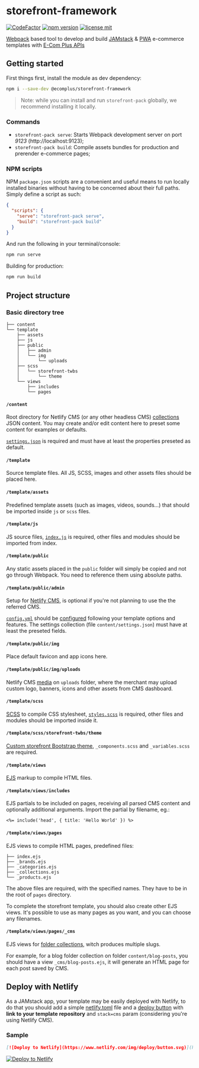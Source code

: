 # storefront-framework


[![CodeFactor](https://www.codefactor.io/repository/github/ecomclub/storefront-framework/badge)](https://www.codefactor.io/repository/github/ecomclub/storefront-framework)
[![npm version](https://img.shields.io/npm/v/@ecomplus/storefront-framework.svg)](https://www.npmjs.org/@ecomplus/storefront-framework)
[![license mit](https://img.shields.io/badge/License-MIT-yellow.svg)](https://opensource.org/licenses/MIT)

[Webpack](https://webpack.js.org/) based
tool to develop and build
[JAMstack](https://jamstack.org/) &
[PWA](https://developers.google.com/web/progressive-web-apps/)
e-commerce templates with
[E-Com Plus APIs](https://developers.e-com.plus/docs/reference/)

## Getting started

First things first, install the module as dev dependency:

```bash
npm i --save-dev @ecomplus/storefront-framework
```

> Note: while you can install and run `storefront-pack` globally,
we recommend installing it locally.

### Commands

- `storefront-pack serve`:
Starts Webpack development server on port _9123_ (http://localhost:9123);
- `storefront-pack build`:
Compile assets bundles for production and prerender e-commerce pages;

### NPM scripts

NPM `package.json` scripts are a convenient and useful means to run
locally installed binaries without having to be concerned
about their full paths. Simply define a script as such:

```json
{
  "scripts": {
    "serve": "storefront-pack serve",
    "build": "storefront-pack build"
  }
}
```

And run the following in your terminal/console:

```bash
npm run serve
```

Building for production:

```bash
npm run build
```

## Project structure

### Basic directory tree

```
├── content
└── template
    ├── assets
    ├── js
    ├── public
    │   ├── admin
    │   └── img
    │       └── uploads
    ├── scss
    │   └── storefront-twbs
    │       └── theme
    └── views
        ├── includes
        └── pages
```

#### `/content`

Root directory for Netlify CMS (or any other headless CMS)
[collections](https://www.netlifycms.org/docs/add-to-your-site/#collections)
JSON content.
You may create and/or edit content here to preset
some content for examples or defaults.

[`settings.json`](https://github.com/ecomclub/storefront-framework/blob/master/content/settings.json)
is required and must have at least the
properties preseted as default.

#### `/template`

Source template files.
All JS, SCSS, images and other assets files should be placed here.

#### `/template/assets`

Predefined template assets (such as images, videos, sounds...)
that should be imported inside `js` or `scss` files.

#### `/template/js`

JS source files,
[`index.js`](https://github.com/ecomclub/storefront-framework/blob/master/template/js/index.js)
is required,
other files and modules should be imported from index.

#### `/template/public`

Any static assets placed in the `public`
folder will simply be copied and not go through Webpack.
You need to reference them using absolute paths.

#### `/template/public/admin`

Setup for [Netlify CMS](https://www.netlifycms.org/),
is optional if you're not planning to use the the referred CMS.

[`config.yml`](https://github.com/ecomclub/storefront-framework/blob/master/template/public/admin/config.yml)
should be
[configured](https://www.netlifycms.org/docs/add-to-your-site/#configuration)
following your template options and features.
The settings collection (file `content/settings.json`)
must have at least the preseted fields.

#### `/template/public/img`

Place default favicon and app icons here.

#### `/template/public/img/uploads`

Netlify CMS
[media](https://www.netlifycms.org/docs/add-to-your-site/#media-and-public-folders)
on `uploads` folder, where the merchant may
upload custom logo, banners, icons and other assets from
CMS dashboard.

#### `/template/scss`

[SCSS](https://sass-lang.com/)
to compile CSS stylesheet,
[`styles.scss`](https://github.com/ecomclub/storefront-framework/blob/master/template/scss/styles.scss)
is required, other files and modules
should be imported inside it.

#### `/template/scss/storefront-twbs/theme`

[Custom storefront Bootstrap theme](https://github.com/ecomclub/storefront-twbs#creating-custom-theme),
`_components.scss` and `_variables.scss` are required.

#### `/template/views`

[EJS](https://ejs.co/) markup to compile HTML files.

#### `/template/views/includes`

EJS partials to be included on pages, receiving all parsed
CMS content and optionally additional arguments.
Import the partial by filename, eg.:

```ejs
<%= include('head', { title: 'Hello World' }) %>
```

#### `/template/views/pages`

EJS views to compile HTML pages, predefined files:

```
├── index.ejs
├── _brands.ejs
├── _categories.ejs
├── _collections.ejs
└── _products.ejs
```

The above files are required,
with the specified names. They have to be in the
root of `pages` directory.

To complete the storefront template,
you should also create other EJS views.
It's possible to use as many pages as you want,
and you can choose any filenames.

#### `/template/views/pages/_cms`

EJS views for
[folder collections](https://www.netlifycms.org/docs/collection-types/#folder-collections),
witch produces multiple slugs.

For example, for a blog folder collection on folder `content/blog-posts`,
you should have a view `_cms/blog-posts.ejs`, it will generate an HTML page for each
post saved by CMS.

## Deploy with Netlify

As a JAMstack app, your template may be easily deployed with Netlify,
to do that you should add a simple
[netlify.toml](https://github.com/ecomclub/storefront-framework/blob/master/netlify.toml)
file and a
[deploy button](https://www.netlify.com/docs/deploy-button/) with **link to your
template repository** and
`stack=cms` param (considering you're using Netlify CMS).

### Sample

```md
[![Deploy to Netlify](https://www.netlify.com/img/deploy/button.svg)](https://app.netlify.com/start/deploy?stack=cms&repository=https://github.com/ecomclub/storefront-framework)
```

[![Deploy to Netlify](https://www.netlify.com/img/deploy/button.svg)](https://app.netlify.com/start/deploy?stack=cms&repository=https://github.com/ecomclub/storefront-framework)
